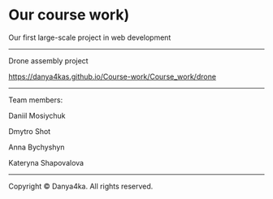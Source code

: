 # Our course work)

Our first large-scale project in web development

------------------------

 Drone assembly project

 https://danya4kas.github.io/Course-work/Course_work/drone


 -----------------------

 Team members:
 
 Daniil Mosiychuk 
 
 Dmytro Shot
 
 Anna Bychyshyn
 
 Kateryna Shapovalova


------------------------------------------ 

Copyright © Danya4ka. All rights reserved.
